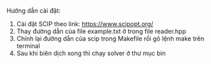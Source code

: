 Hướng dẫn cài đặt:
1. Cài đặt SCIP theo link: https://www.scipopt.org/
2. Thay đường dẫn của file example.txt ở trong file reader.hpp
3. Chỉnh lại đường dẫn của scip trong Makefile rồi gõ lệnh make trên terminal
4. Sau khi biên dịch xong thì chạy solver ở thư mục bin 
